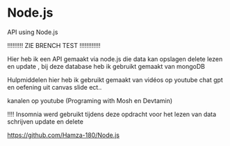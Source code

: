 # Node.js
 API using Node.js

!!!!!!!!!    ZIE BRENCH TEST     !!!!!!!!!!!!



Hier heb ik een API gemaakt via node.js    die data kan opslagen delete lezen en update , bij deze database heb ik gebruikt gemaakt van mongoDB



Hulpmiddelen hier heb ik gebruikt gemaakt van vidéos op youtube  chat gpt  en oefening uit canvas slide ect.. 

kanalen op youtube (Programing with Mosh  en  Devtamin)


!!!!    Insomnia werd gebruikt tijdens deze opdracht voor het lezen van data schrijven  update en delete


https://github.com/Hamza-180/Node.js